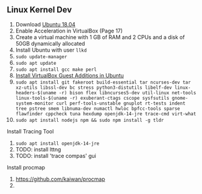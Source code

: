 Linux Kernel Dev
-------------------

1. Download [Ubuntu 18.04](https://releases.ubuntu.com/18.04/)
2. Enable Acceleration in VirtualBox (Page 17)
3. Create a virtual machine with 1 GB of RAM and 2 CPUs and a disk of 50GB dynamically allocated
4. Install Ubuntu with user `llkd`
5. `sudo update-manager`
6. `sudo apt update`
7. `sudo apt install gcc make perl`
8. [Install VirtualBox Guest Additions in Ubuntu](https://www.tecmint.com/install-virtualbox-guest-additions-in-ubuntu/)
9. `sudo apt install git fakeroot build-essential tar ncurses-dev tar xz-utils libssl-dev bc stress python3-distutils libelf-dev linux-headers-$(uname -r) bison flex libncurses5-dev util-linux net-tools linux-tools-$(uname -r) exuberant-ctags cscope sysfsutils gnome-system-monitor curl perf-tools-unstable gnuplot rt-tests indent tree pstree smem libnuma-dev numactl hwloc bpfcc-tools sparse flawfinder cppcheck tuna hexdump openjdk-14-jre trace-cmd virt-what`
10. `sudo apt install nodejs npm && sudo npm install -g tldr`

Install Tracing Tool

1. `sudo apt install openjdk-14-jre`
2. TODO: install lttng
3. TODO: install 'trace compas' gui

Install procmap

1. https://github.com/kaiwan/procmap
2. 







